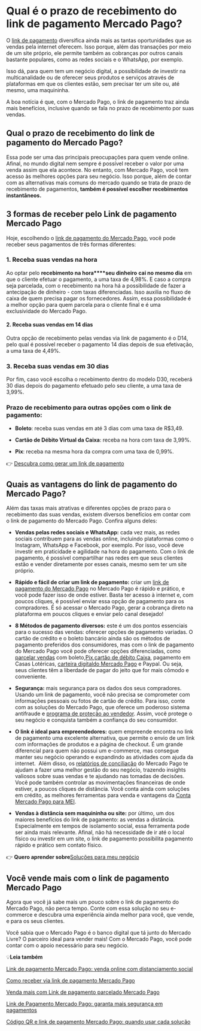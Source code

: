 # Qual é o prazo de recebimento do link de pagamento Mercado Pago?

O [link de pagamento](https://meubolso.mercadopago.com.br/link-de-pagamento-continue-a-vender-em-tempos-de-distanciamento-social) diversifica ainda mais as tantas oportunidades que as vendas pela internet oferecem. Isso porque, além das transações por meio de um site próprio, ele permite também as cobranças por outros canais bastante populares, como as redes sociais e o WhatsApp, por exemplo.

Isso dá, para quem tem um negócio digital, a possibilidade de investir na multicanalidade ou de oferecer seus produtos e serviços através de plataformas em que os clientes estão, sem precisar ter um site ou, até mesmo, uma maquininha.

A boa notícia é que, com o Mercado Pago, o link de pagamento traz ainda mais benefícios, inclusive quando se fala no prazo de recebimento por suas vendas.

## Qual o prazo de recebimento do link de pagamento do Mercado Pago?

Essa pode ser uma das principais preocupações para quem vende online. Afinal, no mundo digital nem sempre é possível receber o valor por uma venda assim que ela acontece. No entanto, com Mercado Pago, você tem acesso às melhores opções para seu negócio. Isso porque, além de contar com as alternativas mais comuns do mercado quando se trata de prazo de recebimento de pagamentos, **também é possível escolher recebimentos instantâneos.**

## 3 formas de receber pelo Link de pagamento Mercado Pago

Hoje, escolhendo o [link de pagamento do Mercado Pago](https://meubolso.mercadopago.com.br/8-razoes-para-vender-com-o-link-de-pagamento-do-mercado-pago), você pode receber seus pagamentos de três formas diferentes:

### 1. Receba suas vendas na hora

Ao optar pelo **recebimento na hora****seu dinheiro** **cai no mesmo dia** em que o cliente efetuar o pagamento, a uma taxa de 4,98%. E caso a compra seja parcelada, com o recebimento na hora há a possibilidade de fazer a antecipação de dinheiro - com taxas diferenciadas. Isso auxilia no fluxo de caixa de quem precisa pagar os fornecedores. Assim, essa possibilidade é a melhor opção para quem parcela para o cliente final e é uma exclusividade do Mercado Pago.

#### 2. Receba suas vendas em 14 dias

Outra opção de recebimento pelas vendas via link de pagamento é o D14, pelo qual é possível receber o pagamento 14 dias depois de sua efetivação, a uma taxa de 4,49%.

### 3. Receba suas vendas em 30 dias

Por fim, caso você escolha o recebimento dentro do modelo D30, receberá 30 dias depois do pagamento efetuado pelo seu cliente, a uma taxa de 3,99%.

### Prazo de recebimento para outras opções com o link de pagamento:

- **Boleto**: receba suas vendas em até 3 dias com uma taxa de R$3,49.

- **Cartão de Débito Virtual da Caixa**: receba na hora com taxa de 3,99%.

- **Pix**: receba na mesma hora da compra com uma taxa de 0,99%. 

👉 [Descubra como gerar um link de pagamento](https://conteudo.mercadopago.com.br/hubfs/Infogr%C3%A1fico%20-%20Passo%20a%20Passo%20para%20Receber%20com%20Link%20de%20Pagamento/MercadoPago_Infografico_LinkdePagamento.pdf)

## Quais as vantagens do link de pagamento do Mercado Pago?

Além das taxas mais atrativas e diferentes opções de prazo para o recebimento das suas vendas, existem diversos benefícios em contar com o link de pagamento do Mercado Pago. Confira alguns deles:

- **Vendas pelas redes sociais e WhatsApp:** cada vez mais, as redes sociais contribuem para as vendas online, incluindo plataformas como o Instagram, WhatsApp e Facebook, por exemplo. Por isso, você deve investir em praticidade e agilidade na hora do pagamento. Com o link de pagamento, é possível compartilhar nas redes em que seus clientes estão e vender diretamente por esses canais, mesmo sem ter um site próprio. 

- **Rápido e fácil de criar um link de pagamento:** criar um [link de pagamento do Mercado Pago](https://conteudo.mercadopago.com.br/como-gerar-um-link-de-pagamento-no-mercado-pago) no Mercado Pago é rápido e prático, e você pode fazer isso de onde estiver. Basta ter acesso à internet e, com poucos cliques, é possível enviar essa opção de pagamento para os compradores. É só acessar o Mercado Pago, gerar a cobrança direto na plataforma em poucos cliques e enviar pelo canal desejado! 

- **8 Métodos de pagamento diversos:** este é um dos pontos essenciais para o sucesso das vendas: oferecer opções de pagamento variadas. O cartão de crédito e o boleto bancário ainda são os métodos de pagamento preferidos dos consumidores, mas com o link de pagamento do Mercado Pago você pode oferecer opções diferenciadas, como [parcelar vendas](https://meubolso.mercadopago.com.br/parcelar-vendas-sem-cartao-mercado-pago) com boleto,[Pix](https://meubolso.mercadopago.com.br/pix-mercado-pago-por-que-usar-esse-metodo-de-pagamento-no-e-commerce),[cartão de débito Caixa](https://empresas.mercadopago.com.br/conheca-o-novo-meio-de-pagamento-do-mercado-pago-cartao-de-debito-virtual-da-caixa), pagamento em Casas Lotéricas, [carteira digital](https://empresas.mercadopago.com.br/carteira-digital-mercado-pago-quais-beneficios-de-integra-la-no-checkout)[do Mercado Pago](https://empresas.mercadopago.com.br/carteira-digital-mercado-pago-quais-beneficios-de-integra-la-no-checkout) e Paypal. Ou seja, seus clientes têm a liberdade de pagar do jeito que for mais cômodo e conveniente.

- **Segurança:** mais segurança para os dados dos seus compradores. Usando um link de pagamento, você não precisa se comprometer com informações pessoais ou fotos de cartão de crédito. Para isso, conte com as soluções do Mercado Pago, que oferece um poderoso sistema antifraude e [programa de proteção ao vendedor](https://meubolso.mercadopago.com.br/novo-programa-de-protecao-ao-vendedor-mais-facilidade-e-seguranca-para-seu-e-commerce). Assim, você protege o seu negócio e conquista também a confiança do seu consumidor. 

- **O link é ideal para empreendedores:** quem empreende encontra no link de pagamento uma excelente alternativa, que permite o envio de um link com informações de produtos e a página de checkout. É um grande diferencial para quem não possui um e-commerce, mas consegue manter seu negócio operando e expandindo as atividades com ajuda da internet. 
Além disso, os [relatórios de conciliação](https://empresas.mercadopago.com.br/venda-com-mercado-pago-como-funcionam-os-relatorios-de-conciliacao) do Mercado Pago te ajudam a fazer uma melhor gestão do seu negócio, trazendo insights valiosos sobre suas vendas e te ajudando nas tomadas de decisões. Você pode também controlar as movimentações financeiras de onde estiver, a poucos cliques de distância. Você conta ainda com soluções em crédito, as melhores ferramentas para venda e vantagens da [Conta Mercado Pago para MEI](https://meubolso.mercadopago.com.br/conheca-todos-os-beneficios-da-conta-mercado-pago-para-mei). 

- **Vendas à distância sem maquininha ou site:** por último, um dos maiores benefícios do link de pagamento: as vendas a distância. Especialmente em tempos de isolamento social, essa ferramenta pode ser ainda mais relevante. Afinal, não há necessidade de ir até o local físico ou investir em um site, o link de pagamento possibilita pagamento rápido e prático sem contato físico.

👉 **Quero aprender sobre**[](https://meubolso.mercadopago.com.br/microcredito-gestao-financeira-seu-negocio)[Soluções para meu negócio](https://empreendedores.mercadopago.com.br/microcredito-gestao-financeira-seu-negocio)[](https://meubolso.mercadopago.com.br/microcredito-gestao-financeira-seu-negocio)

## Você vende mais com o link de pagamento Mercado Pago

Agora que você já sabe mais um pouco sobre o link de pagamento do Mercado Pago, não perca tempo. Conte com essa solução no seu e-commerce e descubra uma experiência ainda melhor para você, que vende, e para os seus clientes.

Você sabia que o Mercado Pago é o banco digital que tá junto do Mercado Livre? O parceiro ideal para vender mais! Com o Mercado Pago, você pode contar com o apoio necessário para seu negócio.

💡**Leia também**

[Link de pagamento Mercado Pago: venda online com distanciamento social](https://meubolso.mercadopago.com.br/link-de-pagamento-continue-a-vender-em-tempos-de-distanciamento-social)

[Como receber via link de pagamento Mercado Pago](https://meubolso.mercadopago.com.br/receber-link-de-pagamento-mercado-pago)

[Venda mais com Link de pagamento parcelado Mercado Pago](https://meubolso.mercadopago.com.br/venda-mais-com-link-de-pagamento-parcelado-mercado-pago)

[Link de Pagamento Mercado Pago: garanta mais segurança em pagamentos](https://meubolso.mercadopago.com.br/garanta-mais-seguranca-com-link-de-pagamento-mercado-pago)

[Código QR e link de pagamento Mercado Pago: quando usar cada solução](https://meubolso.mercadopago.com.br/codigo-qr-e-link-de-pagamento-mercado-pago-quando-usar-cada-solucao)